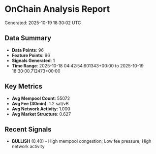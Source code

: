 # OnChain Analysis Report
Generated: 2025-10-19 18:30:02 UTC

## Data Summary
- **Data Points**: 96
- **Feature Points**: 96
- **Signals Generated**: 1
- **Time Range**: 2025-10-18 04:42:54.601343+00:00 to 2025-10-19 18:30:00.712473+00:00

## Key Metrics
- **Avg Mempool Count**: 55072
- **Avg Fee (30min)**: 1.2 sat/vB
- **Avg Network Activity**: 1.000
- **Avg Market Structure**: 0.627

## Recent Signals
- **BULLISH** (0.40) - High mempool congestion; Low fee pressure; High network activity
